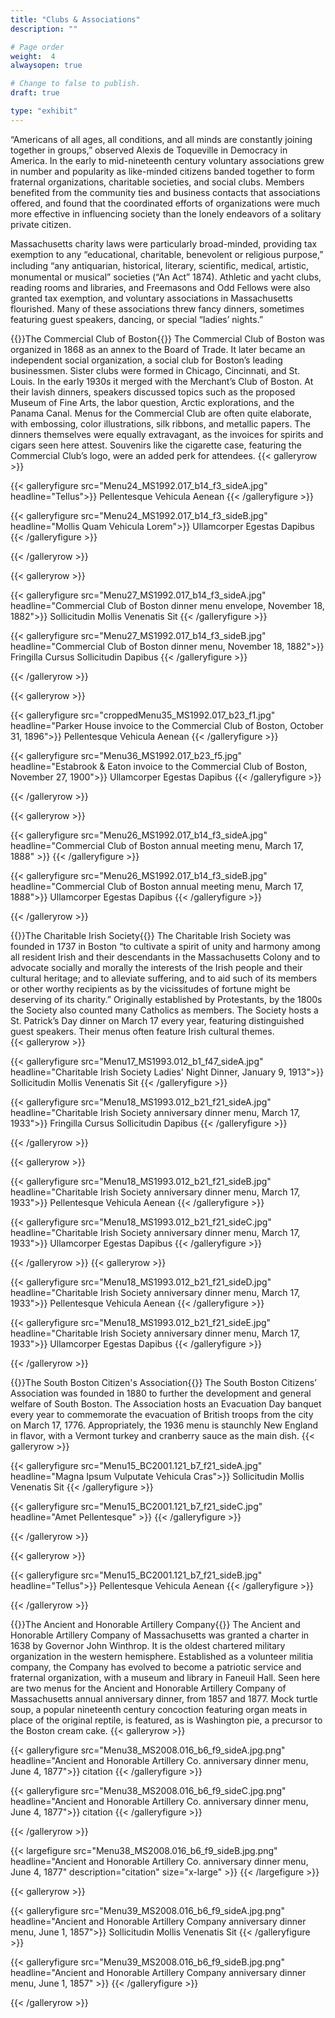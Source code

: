 ```yaml
---
title: "Clubs & Associations"
description: ""

# Page order
weight:  4
alwaysopen: true

# Change to false to publish.
draft: true

type: "exhibit"
---
```


“Americans of all ages, all conditions, and all minds are constantly joining together in groups,” observed Alexis de Toqueville in Democracy in America. In the early to mid-nineteenth century voluntary associations grew in number and popularity as like-minded citizens banded together to form fraternal organizations, charitable societies, and social clubs. Members benefited from the community ties and business contacts that associations offered, and found that the coordinated efforts of organizations were much more effective in influencing society than the lonely endeavors of a solitary private citizen. 

Massachusetts charity laws were particularly broad-minded, providing tax exemption to any “educational, charitable, benevolent or religious purpose,” including “any antiquarian, historical, literary, scientiﬁc, medical, artistic, monumental or musical” societies (“An Act” 1874). Athletic and yacht clubs, reading rooms and libraries, and Freemasons and Odd Fellows were also granted tax exemption, and voluntary associations in Massachusetts flourished. Many of these associations threw fancy dinners, sometimes featuring guest speakers, dancing, or special “ladies’ nights.”

{{<heading>}}The Commercial Club of Boston{{</heading>}}
The Commercial Club of Boston was organized in 1868 as an annex to the Board of Trade. It later became an independent social organization, a social club for Boston’s leading businessmen. Sister clubs were formed in Chicago, Cincinnati, and St. Louis.  In the early 1930s it merged with the Merchant’s Club of Boston. At their lavish dinners, speakers discussed topics such as the proposed Museum of Fine Arts, the labor question, Arctic explorations, and the Panama Canal. Menus for the Commercial Club are often quite elaborate, with embossing, color illustrations, silk ribbons, and metallic papers. The dinners themselves were equally extravagant, as the invoices for spirits and cigars seen here attest. Souvenirs like the cigarette case, featuring the Commercial Club’s logo, were an added perk for attendees.
{{< galleryrow >}}

{{< galleryfigure src="Menu24_MS1992.017_b14_f3_sideA.jpg"
           headline="Tellus">}} Pellentesque Vehicula Aenean
{{< /galleryfigure >}}

{{< galleryfigure src="Menu24_MS1992.017_b14_f3_sideB.jpg"
           headline="Mollis Quam Vehicula Lorem">}} Ullamcorper Egestas Dapibus
{{< /galleryfigure >}}

{{< /galleryrow >}}

{{< galleryrow >}}

{{< galleryfigure src="Menu27_MS1992.017_b14_f3_sideA.jpg"
           headline="Commercial Club of Boston dinner menu envelope, November 18, 1882">}} Sollicitudin Mollis Venenatis Sit
{{< /galleryfigure >}}

{{< galleryfigure src="Menu27_MS1992.017_b14_f3_sideB.jpg"
           headline="Commercial Club of Boston dinner menu, November 18, 1882">}} Fringilla Cursus Sollicitudin Dapibus
{{< /galleryfigure >}}

{{< /galleryrow >}}

{{< galleryrow >}}

{{< galleryfigure src="croppedMenu35_MS1992.017_b23_f1.jpg"
           headline="Parker House invoice to the Commercial Club of Boston, October 31, 1896">}} Pellentesque Vehicula Aenean
{{< /galleryfigure >}}

{{< galleryfigure src="Menu36_MS1992.017_b23_f5.jpg"
           headline="Estabrook & Eaton invoice to the Commercial Club of Boston, November 27, 1900">}} Ullamcorper Egestas Dapibus
{{< /galleryfigure >}}

{{< /galleryrow >}}

{{< galleryrow >}}

{{< galleryfigure src="Menu26_MS1992.017_b14_f3_sideA.jpg"
           headline="Commercial Club of Boston annual meeting menu, March 17, 1888" >}}
{{< /galleryfigure >}}

{{< galleryfigure src="Menu26_MS1992.017_b14_f3_sideB.jpg"
           headline="Commercial Club of Boston annual meeting menu, March 17, 1888">}} Ullamcorper Egestas Dapibus
{{< /galleryfigure >}}

{{< /galleryrow >}}

{{<heading>}}The Charitable Irish Society{{</heading>}}
The Charitable Irish Society was founded in 1737 in Boston “to cultivate a spirit of unity and harmony among all resident Irish and their descendants in the Massachusetts Colony and to advocate socially and morally the interests of the Irish people and their cultural heritage; and to alleviate suffering, and to aid such of its members or other worthy recipients as by the vicissitudes of fortune might be deserving of its charity.” Originally established by Protestants, by the 1800s the Society also counted many Catholics as members.  The Society hosts a St. Patrick’s Day dinner on March 17 every year, featuring distinguished guest speakers. Their menus often feature Irish cultural themes.  
{{< galleryrow >}}

{{< galleryfigure src="Menu17_MS1993.012_b1_f47_sideA.jpg"
           headline="Charitable Irish Society Ladies' Night Dinner, January 9, 1913">}} Sollicitudin Mollis Venenatis Sit
{{< /galleryfigure >}}

{{< galleryfigure src="Menu18_MS1993.012_b21_f21_sideA.jpg"
           headline="Charitable Irish Society anniversary dinner menu, March 17, 1933">}} Fringilla Cursus Sollicitudin Dapibus
{{< /galleryfigure >}}

{{< /galleryrow >}}

{{< galleryrow >}}

{{< galleryfigure src="Menu18_MS1993.012_b21_f21_sideB.jpg"
           headline="Charitable Irish Society anniversary dinner menu, March 17, 1933">}} Pellentesque Vehicula Aenean
{{< /galleryfigure >}}

{{< galleryfigure src="Menu18_MS1993.012_b21_f21_sideC.jpg"
           headline="Charitable Irish Society anniversary dinner menu, March 17, 1933">}} Ullamcorper Egestas Dapibus
{{< /galleryfigure >}}

{{< /galleryrow >}}
{{< galleryrow >}}

{{< galleryfigure src="Menu18_MS1993.012_b21_f21_sideD.jpg"
           headline="Charitable Irish Society anniversary dinner menu, March 17, 1933">}} Pellentesque Vehicula Aenean
{{< /galleryfigure >}}

{{< galleryfigure src="Menu18_MS1993.012_b21_f21_sideE.jpg"
           headline="Charitable Irish Society anniversary dinner menu, March 17, 1933">}} Ullamcorper Egestas Dapibus
{{< /galleryfigure >}}

{{< /galleryrow >}}

{{<heading>}}The South Boston Citizen's Association{{</heading>}}
The South Boston Citizens’ Association was founded in 1880 to further the development and general welfare of South Boston. The Association hosts an Evacuation Day banquet every year to commemorate the evacuation of British troops from the city on March 17, 1776. Appropriately, the 1936 menu is staunchly New England in flavor, with a Vermont turkey and cranberry sauce as the main dish.
{{< galleryrow >}}

{{< galleryfigure src="Menu15_BC2001.121_b7_f21_sideA.jpg"
           headline="Magna Ipsum Vulputate Vehicula Cras">}} Sollicitudin Mollis Venenatis Sit
{{< /galleryfigure >}}

{{< galleryfigure src="Menu15_BC2001.121_b7_f21_sideC.jpg"
           headline="Amet Pellentesque" >}}
{{< /galleryfigure >}}

{{< /galleryrow >}}

{{< galleryrow >}}

{{< galleryfigure src="Menu15_BC2001.121_b7_f21_sideB.jpg"
           headline="Tellus">}} Pellentesque Vehicula Aenean
{{< /galleryfigure >}}

{{< /galleryrow >}}

{{<heading>}}The Ancient and Honorable Artillery Company{{</heading>}}
The Ancient and Honorable Artillery Company of Massachusetts was granted a charter in 1638 by Governor John Winthrop. It is the oldest chartered military organization in the western hemisphere. Established as a volunteer militia company, the Company has evolved to become a patriotic service and fraternal organization, with a museum and library in Faneuil Hall. Seen here are two menus for the Ancient and Honorable Artillery Company of Massachusetts annual anniversary dinner, from 1857 and 1877. Mock turtle soup, a popular nineteenth century concoction featuring organ meats in place of the original reptile, is featured, as is Washington pie, a precursor to the Boston cream cake. 
{{< galleryrow >}}

{{< galleryfigure src="Menu38_MS2008.016_b6_f9_sideA.jpg.png"
           headline="Ancient and Honorable Artillery Co. anniversary dinner menu, June 4, 1877">}} citation
{{< /galleryfigure >}}

{{< galleryfigure src="Menu38_MS2008.016_b6_f9_sideC.jpg.png"
           headline="Ancient and Honorable Artillery Co. anniversary dinner menu, June 4, 1877">}} citation
{{< /galleryfigure >}}

{{< /galleryrow >}}

{{< largefigure src="Menu38_MS2008.016_b6_f9_sideB.jpg.png"
                headline="Ancient and Honorable Artillery Co. anniversary dinner menu, June 4, 1877"
                description="citation" 
                size="x-large" >}}
{{< /largefigure >}}

{{< galleryrow >}}

{{< galleryfigure src="Menu39_MS2008.016_b6_f9_sideA.jpg.png"
           headline="Ancient and Honorable Artillery Company anniversary dinner menu, June 1, 1857">}} Sollicitudin Mollis Venenatis Sit
{{< /galleryfigure >}}

{{< galleryfigure src="Menu39_MS2008.016_b6_f9_sideB.jpg.png"
           headline="Ancient and Honorable Artillery Company anniversary dinner menu, June 1, 1857" >}}
{{< /galleryfigure >}}

{{< /galleryrow >}}